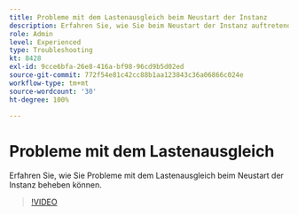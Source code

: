 ```yaml
---
title: Probleme mit dem Lastenausgleich beim Neustart der Instanz
description: Erfahren Sie, wie Sie beim Neustart der Instanz auftretende Probleme mit dem Lastenausgleich beheben können.
role: Admin
level: Experienced
type: Troubleshooting
kt: 8428
exl-id: 9cce6bfa-26e8-416a-bf98-96cd9b5d02ed
source-git-commit: 772f54e81c42cc88b1aa123843c36a06866c024e
workflow-type: tm+mt
source-wordcount: '30'
ht-degree: 100%

---
```


# Probleme mit dem Lastenausgleich

Erfahren Sie, wie Sie Probleme mit dem Lastenausgleich beim Neustart der Instanz beheben können.
>[!VIDEO](https://video.tv.adobe.com/v/335984?quality=12)
